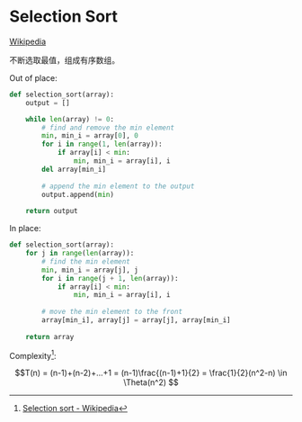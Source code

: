 # Selection Sort
[Wikipedia](https://en.wikipedia.org/wiki/Selection_sort)

不断选取最值，组成有序数组。

Out of place:
```python
def selection_sort(array):
    output = []

    while len(array) != 0:
	    # find and remove the min element
        min, min_i = array[0], 0
        for i in range(1, len(array)):
            if array[i] < min:
                min, min_i = array[i], i
        del array[min_i]
		
		# append the min element to the output
        output.append(min)
        
    return output
```

In place:
```python
def selection_sort(array):
    for j in range(len(array)):
	    # find the min element
        min, min_i = array[j], j
        for i in range(j + 1, len(array)):
            if array[i] < min:
                min, min_i = array[i], i
	    
	    # move the min element to the front
        array[min_i], array[j] = array[j], array[min_i]
        
    return array
```
Complexity[^wiki]:

$$T(n) = (n-1)+(n-2)+...+1 = (n-1)\frac{(n-1)+1}{2} = \frac{1}{2}(n^2-n) \in \Theta(n^2) $$


[^wiki]: [Selection sort - Wikipedia](https://en.wikipedia.org/wiki/Selection_sort)